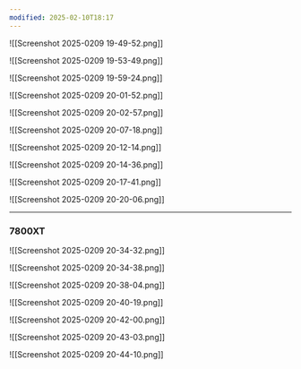 ```yaml
---
modified: 2025-02-10T18:17
---
```


![[Screenshot 2025-0209 19-49-52.png]]

![[Screenshot 2025-0209 19-53-49.png]]

![[Screenshot 2025-0209 19-59-24.png]]

![[Screenshot 2025-0209 20-01-52.png]]

![[Screenshot 2025-0209 20-02-57.png]]

![[Screenshot 2025-0209 20-07-18.png]]

![[Screenshot 2025-0209 20-12-14.png]]

![[Screenshot 2025-0209 20-14-36.png]]

![[Screenshot 2025-0209 20-17-41.png]]

![[Screenshot 2025-0209 20-20-06.png]]



---
### 7800XT

![[Screenshot 2025-0209 20-34-32.png]]

![[Screenshot 2025-0209 20-34-38.png]]

![[Screenshot 2025-0209 20-38-04.png]]

![[Screenshot 2025-0209 20-40-19.png]]

![[Screenshot 2025-0209 20-42-00.png]]

![[Screenshot 2025-0209 20-43-03.png]]

![[Screenshot 2025-0209 20-44-10.png]]